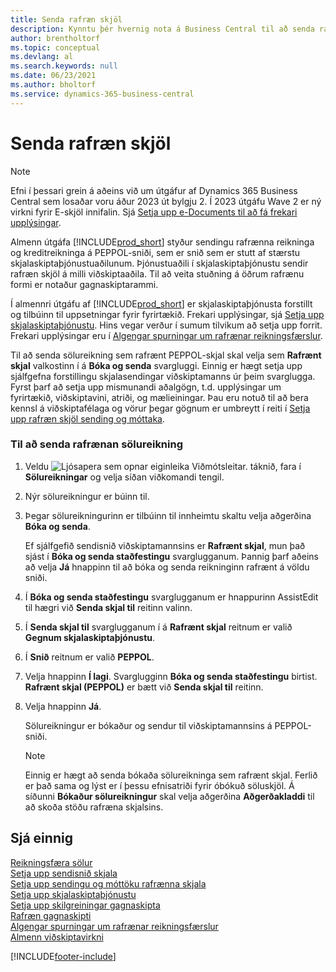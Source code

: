 ```yaml
---
title: Senda rafræn skjöl
description: Kynntu þér hvernig nota á Business Central til að senda rafreikninga og kreditreikninga á PEPPOL-sniði.
author: brentholtorf
ms.topic: conceptual
ms.devlang: al
ms.search.keywords: null
ms.date: 06/23/2021
ms.author: bholtorf
ms.service: dynamics-365-business-central
---
```

# <a name="send-electronic-documents"></a>Senda rafræn skjöl

> [!NOTE]
> Efni í þessari grein á aðeins við um útgáfur af  Dynamics 365 Business Central  sem losaðar voru áður 2023 út bylgju 2. Í 2023 útgáfu Wave 2 er ný virkni fyrir E-skjöl innifalin. Sjá  [Setja upp e-Documents til að fá frekari upplýsingar](finance-how-setup-edocuments.md).  

Almenn útgáfa [!INCLUDE[prod_short](includes/prod_short.md)] styður sendingu rafrænna reikninga og kreditreikninga á PEPPOL-sniði, sem er snið sem er stutt af stærstu skjalaskiptaþjónustuaðilunum. Þjónustuaðili í skjalaskiptaþjónustu sendir rafræn skjöl á milli viðskiptaaðila. Til að veita stuðning á öðrum rafrænu formi er notaður gagnaskiptarammi.  

 Í almennri útgáfu af [!INCLUDE[prod_short](includes/prod_short.md)] er skjalaskiptaþjónusta forstillt og tilbúinn til uppsetningar fyrir fyrirtækið. Frekari upplýsingar, sjá [Setja upp skjalaskiptaþjónustu](across-how-to-set-up-a-document-exchange-service.md). Hins vegar verður í sumum tilvikum að setja upp forrit. Frekari upplýsingar eru í [Algengar spurningar um rafrænar reikningsfærslur](faq-electronic-invoicing.yml).  

 Til að senda sölureikning sem rafrænt PEPPOL-skjal skal velja sem **Rafrænt skjal** valkostinn í á **Bóka og senda** svargluggi. Einnig er hægt setja upp sjálfgefna forstillingu skjalasendingar viðskiptamanns úr þeim svarglugga. Fyrst þarf að setja upp mismunandi aðalgögn, t.d. upplýsingar um fyrirtækið, viðskiptavini, atriði, og mælieiningar. Þau eru notuð til að bera kennsl á viðskiptafélaga og vörur þegar gögnum er umbreytt í reiti í [Setja upp rafræn skjöl sending og móttaka](across-how-to-set-up-electronic-document-sending-and-receiving.md).  

### <a name="to-send-an-electronic-sales-invoice"></a>Til að senda rafrænan sölureikning

1. Veldu ![Ljósapera sem opnar eiginleika Viðmótsleitar.](media/ui-search/search_small.png "Segðu mér hvað þú vilt gera") táknið, fara í **Sölureikningar** og velja síðan viðkomandi tengil.  

2. Nýr sölureikningur er búinn til.  

3. Þegar sölureikningurinn er tilbúinn til innheimtu skaltu velja aðgerðina **Bóka og senda**.  

     Ef sjálfgefið sendisnið viðskiptamannsins er **Rafrænt skjal**, mun það sjást í **Bóka og senda staðfestingu** svarglugganum. Þannig þarf aðeins að velja **Já** hnappinn til að bóka og senda reikninginn rafrænt á völdu sniði.  

4. Í **Bóka og senda staðfestingu** svarglugganum er hnappurinn AssistEdit til hægri við **Senda skjal til** reitinn valinn.  

5. Í **Senda skjal til** svarglugganum í á **Rafrænt skjal** reitnum er valið **Gegnum skjalaskiptaþjónustu**.  

6. Í **Snið** reitnum er valið **PEPPOL**.  

7. Velja hnappinn **Í lagi**. Svarglugginn **Bóka og senda staðfestingu** birtist. **Rafrænt skjal (PEPPOL)** er bætt við **Senda skjal til** reitinn.  

8. Velja hnappinn **Já**.  

     Sölureikningur er bókaður og sendur til viðskiptamannsins á PEPPOL-sniði.  

    > [!NOTE]  
    >  Einnig er hægt að senda bókaða sölureikninga sem rafrænt skjal. Ferlið er það sama og lýst er í þessu efnisatriði fyrir óbókuð söluskjöl. Á síðunni **Bókaður sölureikningur** skal velja aðgerðina **Aðgerðakladdi** til að skoða stöðu rafræna skjalsins.  

## <a name="see-also"></a>Sjá einnig

[Reikningsfæra sölur](sales-how-invoice-sales.md)  
[Setja upp sendisnið skjala](sales-how-setup-document-send-profiles.md)  
[Setja upp sendingu og móttöku rafrænna skjala](across-how-to-set-up-electronic-document-sending-and-receiving.md)  
[Setja upp skjalaskiptaþjónustu](across-how-to-set-up-a-document-exchange-service.md)  
[Setja upp skilgreiningar gagnaskipta](across-how-to-set-up-data-exchange-definitions.md)  
[Rafræn gagnaskipti](across-data-exchange.md)  
[Algengar spurningar um rafrænar reikningsfærslur](faq-electronic-invoicing.yml)  
[Almenn viðskiptavirkni](ui-across-business-areas.md)  


[!INCLUDE[footer-include](includes/footer-banner.md)]
